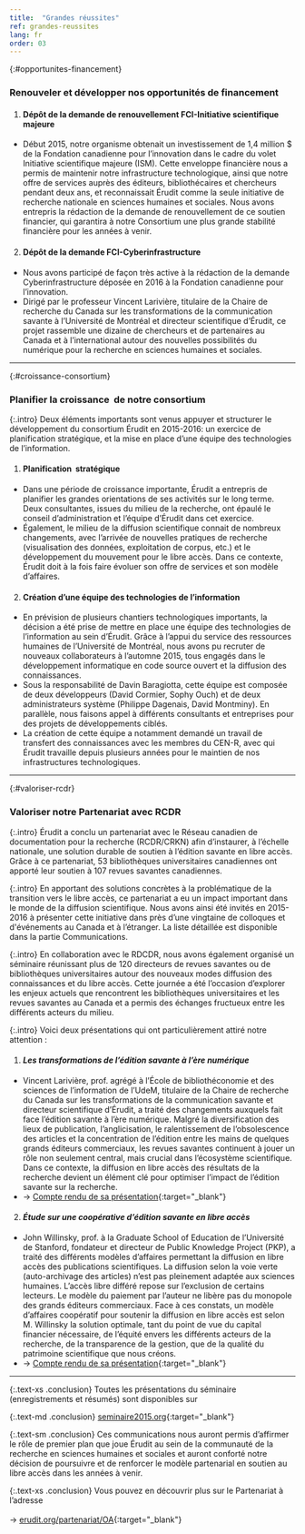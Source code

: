 ```yaml
---
title:  "Grandes réussites"
ref: grandes-reussites
lang: fr
order: 03
---
```

{:#opportunites-financement}
### Renouveler et développer nos opportunités de financement

1. #### Dépôt de la demande de renouvellement FCI-Initiative scientifique majeure
  - Début 2015, notre organisme obtenait un investissement de 1,4 million $ de la Fondation canadienne pour l’innovation dans le cadre du volet Initiative scientifique majeure (ISM). Cette enveloppe financière nous a permis de maintenir notre infrastructure technologique, ainsi que notre offre de services auprès des éditeurs, bibliothécaires et chercheurs pendant deux ans, et reconnaissait Érudit comme la seule initiative de recherche nationale en sciences humaines et sociales. Nous avons entrepris la rédaction de la demande de renouvellement de ce soutien financier, qui garantira à notre Consortium une plus grande stabilité financière pour les années à venir.

2. #### Dépôt de la demande FCI-Cyberinfrastructure
  - Nous avons participé de façon très active à la rédaction de la demande Cyberinfrastructure déposée en 2016 à la Fondation canadienne pour l’innovation.
  - Dirigé par le professeur Vincent Larivière, titulaire de la Chaire de recherche du Canada sur les transformations de la communication savante à l’Université de Montréal et directeur scientifique d’Érudit, ce projet rassemble une dizaine de chercheurs et de partenaires au Canada et à l’international autour des nouvelles possibilités du numérique pour la recherche en sciences humaines et sociales.

---

{:#croissance-consortium}
### Planifier la croissance  de notre consortium

{:.intro}
Deux éléments importants sont venus appuyer et structurer le développement du consortium Érudit en 2015-2016: un exercice de planification stratégique, et la mise en place d’une équipe des technologies de l’information.

1. #### Planification  stratégique
  - Dans une période de croissance importante, Érudit a entrepris de planifier les grandes orientations de ses activités sur le long terme. Deux consultantes, issues du milieu de la recherche, ont épaulé le conseil d’administration et l’équipe d’Érudit dans cet exercice.
  - Également, le milieu de la diffusion scientifique connait de nombreux changements, avec l’arrivée de nouvelles pratiques de recherche (visualisation des données, exploitation de corpus, etc.) et le développement du mouvement pour le libre accès. Dans ce contexte, Érudit doit à la fois faire évoluer son offre de services et son modèle d’affaires.

2. #### Création d’une équipe des technologies de l’information
  - En prévision de plusieurs chantiers technologiques importants, la décision a été prise de mettre en place une équipe des technologies de l’information au sein d’Érudit. Grâce à l’appui du service des ressources humaines de l’Université de Montréal, nous avons pu recruter de nouveaux collaborateurs à l’automne 2015, tous engagés dans le développement informatique en code source ouvert et la diffusion des connaissances.  
  - Sous la responsabilité de Davin Baragiotta, cette équipe est composée de deux développeurs (David Cormier, Sophy Ouch) et de deux administrateurs système (Philippe Dagenais, David Montminy). En parallèle, nous faisons appel à différents consultants et entreprises pour des projets de développements ciblés.
  - La création de cette équipe a notamment demandé un travail de transfert des connaissances avec les membres du CEN-R, avec qui Érudit travaille depuis plusieurs années pour le maintien de nos infrastructures technologiques.

---

{:#valoriser-rcdr}
### Valoriser notre Partenariat avec RCDR

{:.intro}
Érudit a conclu un partenariat avec le Réseau canadien de documentation pour la recherche (RCDR/CRKN) afin d’instaurer, à l’échelle nationale, une solution durable de soutien à l’édition savante en libre accès. Grâce à ce partenariat, 53 bibliothèques universitaires canadiennes ont apporté leur soutien à 107 revues savantes canadiennes.

{:.intro}
En apportant des solutions concrètes à la problématique de la transition vers le libre accès, ce partenariat a eu un impact important dans le monde de la diffusion scientifique. Nous avons ainsi été invités en 2015-2016 à présenter cette initiative dans près d’une vingtaine de colloques et d'événements au Canada et à l’étranger. La liste détaillée est disponible dans la partie Communications.

{:.intro}
En collaboration avec le RDCDR, nous avons également organisé un séminaire réunissant plus de 120 directeurs de revues savantes ou de bibliothèques universitaires autour des nouveaux modes diffusion des connaissances et du libre accès. Cette journée a été l’occasion d’explorer les enjeux actuels que rencontrent les bibliothèques universitaires et les revues savantes au Canada et a permis des échanges fructueux entre les différents acteurs du milieu.

{:.intro}
Voici deux présentations qui ont particulièrement attiré notre attention :

1. #### *Les transformations de l’édition savante à l’ère numérique*
  - Vincent Larivière, prof. agrégé à l’École de bibliothéconomie et des sciences de l’information de l’UdeM, titulaire de la Chaire de recherche du Canada sur les transformations de la communication savante et directeur scientifique d’Érudit, a traité des changements auxquels fait face l’édition savante à l’ère numérique. Malgré la diversification des lieux de publication, l’anglicisation, le ralentissement de l’obsolescence des articles et la concentration de l’édition entre les mains de quelques grands éditeurs commerciaux, les revues savantes continuent à jouer un rôle non seulement central, mais crucial dans l’écosystème scientifique. Dans ce contexte, la diffusion en libre accès des résultats de la recherche devient un élément clé pour optimiser l’impact de l’édition savante sur la recherche.
  - -> [Compte rendu de sa présentation](http://www.seminaire2015.org/new-page-3/){:target="_blank"}

2. #### *Étude sur une coopérative d’édition savante en libre accès*
  - John Willinsky, prof. à la Graduate School of Education de l’Université de Stanford, fondateur et directeur de Public Knowledge Project (PKP), a traité des différents modèles d’affaires permettant la diffusion en libre accès des publications scientifiques. La diffusion selon la voie verte (auto-archivage des articles) n’est pas pleinement adaptée aux sciences humaines. L’accès libre différé repose sur l’exclusion de certains lecteurs. Le modèle du paiement par l’auteur ne libère pas du monopole des grands éditeurs commerciaux. Face à ces constats, un modèle d’affaires coopératif pour soutenir la diffusion en libre accès est selon M. Willinsky la solution optimale, tant du point de vue du capital financier nécessaire, de l’équité envers les différents acteurs de la recherche, de la transparence de la gestion, que de la qualité du patrimoine scientifique que nous créons.
  - -> [Compte rendu de sa présentation](http://www.seminaire2015.org/tude-sur-une-cooprative-ddition-savante-en-libre-accs/){:target="_blank"}

---

{:.text-xs .conclusion}
Toutes les présentations du séminaire (enregistrements et résumés) sont disponibles sur

{:.text-md .conclusion}
[seminaire2015.org](http://www.seminaire2015.org/){:target="_blank"}

{:.text-sm .conclusion}
Ces communications nous auront permis d’affirmer le rôle de premier plan que joue Érudit au sein de la communauté de la recherche en sciences humaines et sociales et auront conforté notre décision de poursuivre et de renforcer le modèle partenarial en soutien au libre accès dans les années à venir.

{:.text-xs .conclusion}
Vous pouvez en découvrir plus sur le Partenariat à l’adresse <br><br>-> [erudit.org/partenariat/OA](https://www.erudit.org/partenariat/OA){:target="_blank"}
